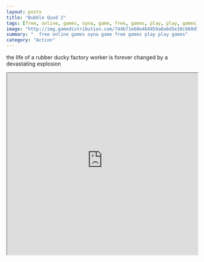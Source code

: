 ```yaml
---
layout: posts
title: "Bubble Quod 2"
tags: [free, online, games, oyna, game, free, games, play, play, games]
image: "http://img.gamedistribution.com/744b71e68e464959a8a6d5e38c860d5f.jpg"
summary: "  free online games oyna game free games play play games"
category: "Action"
---
```


the life of a rubber ducky factory worker is forever changed by a devastating explosion

<iframe width="100%" height="480px;" src="http://flash.gamedistribution.com?game=744b71e68e464959a8a6d5e38c860d5f"></iframe>
